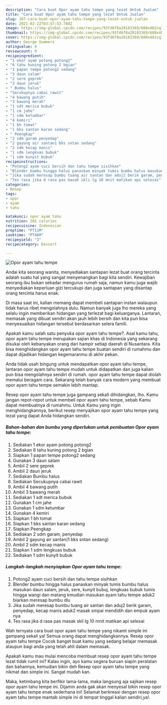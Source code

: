 ```yaml
---
description: "Cara buat Opor ayam tahu tempe yang lezat Untuk Jualan"
title: "Cara buat Opor ayam tahu tempe yang lezat Untuk Jualan"
slug: 107-cara-buat-opor-ayam-tahu-tempe-yang-lezat-untuk-jualan
date: 2021-02-22T03:57:53.788Z
image: https://img-global.cpcdn.com/recipes/93fd6f8a28183369/680x482cq70/opor-ayam-tahu-tempe-foto-resep-utama.jpg
thumbnail: https://img-global.cpcdn.com/recipes/93fd6f8a28183369/680x482cq70/opor-ayam-tahu-tempe-foto-resep-utama.jpg
cover: https://img-global.cpcdn.com/recipes/93fd6f8a28183369/680x482cq70/opor-ayam-tahu-tempe-foto-resep-utama.jpg
author: George Summers
ratingvalue: 4
reviewcount: 9
recipeingredient:
- "1 ekor ayam potong potong2"
- "6 tahu kuning potong 2 bgian"
- "1 papan tempe potong2 sedang"
- "3 daun salam"
- "2 sere geprek"
- "2 daun jeruk"
- " Bumbu halus"
- "Secukupnya cabai rawit"
- "4 bawang putih"
- "3 bawang merah"
- "1 sdt merica bubuk"
- "1 cm jahe"
- "1 sdm ketumbar"
- "4 kemiri"
- "1 bh tomat"
- "1 bks santan karan sedang"
- " Peengkap"
- "2 sdm garam penyedap"
- "2 gayung air santan1 bks sntan sedang"
- "2 sdm kecap manis"
- "1 sdm lengkuas bubuk"
- "1 sdm kunyit bubuk"
recipeinstructions:
- "Potong2 ayam cuci bersih dan tahu tempe sisihkan"
- "Blender bumbu hingga halus panaskan minyak tumis bumbu halus masukan daun salam, jeruk, sere, kunyit bubuj, lengkuas bubuk tumis hingga wangi dan matang kmudian masukan ayam tahu tempe aduk2 biarkan meresap bumbu dlu"
- "Jika sudah meresap bumbu tuang air santan dan aduj2 berik garam, penyedap, kecap manis aduk2 masak smpai mendidih dan empuk ayam nya"
- "Tes rasa jika d rasa pas masak skli lg 10 mnit matikan api selesai"
categories:
- Resep
tags:
- opor
- ayam
- tahu

katakunci: opor ayam tahu 
nutrition: 201 calories
recipecuisine: Indonesian
preptime: "PT11M"
cooktime: "PT46M"
recipeyield: "3"
recipecategory: Dessert

---
```



![Opor ayam tahu tempe](https://img-global.cpcdn.com/recipes/93fd6f8a28183369/680x482cq70/opor-ayam-tahu-tempe-foto-resep-utama.jpg)

Andai kita seorang wanita, menyediakan santapan lezat buat orang tercinta adalah suatu hal yang sangat menyenangkan bagi kita sendiri. Kewajiban seorang ibu bukan sekadar mengurus rumah saja, namun kamu juga wajib menyediakan keperluan gizi tercukupi dan juga santapan yang disantap orang tercinta harus enak.

Di masa  saat ini, kalian memang dapat membeli santapan instan walaupun tidak harus ribet mengolahnya dulu. Namun banyak juga lho mereka yang selalu ingin memberikan hidangan yang terlezat bagi keluarganya. Lantaran, memasak yang dibuat sendiri akan jauh lebih bersih dan kita pun bisa menyesuaikan hidangan tersebut berdasarkan selera famili. 



Apakah kamu salah satu penyuka opor ayam tahu tempe?. Asal kamu tahu, opor ayam tahu tempe merupakan sajian khas di Indonesia yang sekarang disukai oleh kebanyakan orang dari hampir setiap daerah di Nusantara. Kita bisa menghidangkan opor ayam tahu tempe buatan sendiri di rumahmu dan dapat dijadikan hidangan kegemaranmu di akhir pekan.

Anda tidak usah bingung untuk mendapatkan opor ayam tahu tempe, lantaran opor ayam tahu tempe mudah untuk didapatkan dan juga kalian pun bisa mengolahnya sendiri di rumah. opor ayam tahu tempe dapat diolah memalui beragam cara. Sekarang telah banyak cara modern yang membuat opor ayam tahu tempe semakin lebih mantap.

Resep opor ayam tahu tempe juga gampang sekali dihidangkan, lho. Kamu jangan repot-repot untuk membeli opor ayam tahu tempe, sebab Kamu dapat membuatnya di rumahmu. Untuk Kamu yang ingin menghidangkannya, berikut resep menyajikan opor ayam tahu tempe yang lezat yang dapat Anda hidangkan sendiri.

<!--inarticleads1-->

##### Bahan-bahan dan bumbu yang diperlukan untuk pembuatan Opor ayam tahu tempe:

1. Sediakan 1 ekor ayam potong potong2
1. Sediakan 6 tahu kuning potong 2 bgian
1. Siapkan 1 papan tempe potong2 sedang
1. Gunakan 3 daun salam
1. Ambil 2 sere geprek
1. Ambil 2 daun jeruk
1. Sediakan  Bumbu halus
1. Sediakan Secukupnya cabai rawit
1. Ambil 4 bawang putih
1. Ambil 3 bawang merah
1. Sediakan 1 sdt merica bubuk
1. Gunakan 1 cm jahe
1. Gunakan 1 sdm ketumbar
1. Gunakan 4 kemiri
1. Siapkan 1 bh tomat
1. Siapkan 1 bks santan karan sedang
1. Siapkan  Peengkap
1. Sediakan 2 sdm garam, penyedap
1. Ambil 2 gayung air santan(1 bks sntan sedang)
1. Ambil 2 sdm kecap manis
1. Siapkan 1 sdm lengkuas bubuk
1. Sediakan 1 sdm kunyit bubuk




<!--inarticleads2-->

##### Langkah-langkah menyiapkan Opor ayam tahu tempe:

1. Potong2 ayam cuci bersih dan tahu tempe sisihkan
1. Blender bumbu hingga halus panaskan minyak tumis bumbu halus masukan daun salam, jeruk, sere, kunyit bubuj, lengkuas bubuk tumis hingga wangi dan matang kmudian masukan ayam tahu tempe aduk2 biarkan meresap bumbu dlu
1. Jika sudah meresap bumbu tuang air santan dan aduj2 berik garam, penyedap, kecap manis aduk2 masak smpai mendidih dan empuk ayam nya
1. Tes rasa jika d rasa pas masak skli lg 10 mnit matikan api selesai




Wah ternyata cara buat opor ayam tahu tempe yang nikamt simple ini gampang sekali ya! Semua orang dapat menghidangkannya. Resep opor ayam tahu tempe Cocok banget buat kamu yang sedang belajar memasak ataupun bagi anda yang telah ahli dalam memasak.

Apakah kamu mau mulai mencoba membuat resep opor ayam tahu tempe lezat tidak rumit ini? Kalau ingin, ayo kamu segera buruan siapin peralatan dan bahannya, kemudian bikin deh Resep opor ayam tahu tempe yang nikmat dan simple ini. Sangat mudah kan. 

Maka, ketimbang kita berfikir lama-lama, maka langsung aja sajikan resep opor ayam tahu tempe ini. Dijamin anda gak akan menyesal bikin resep opor ayam tahu tempe enak sederhana ini! Selamat berkreasi dengan resep opor ayam tahu tempe mantab simple ini di tempat tinggal kalian sendiri,ya!.

